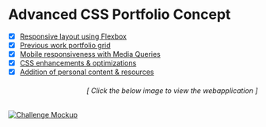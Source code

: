 # Advanced CSS Portfolio Concept

- [x] [Responsive layout using Flexbox](https://github.com/luc1dLife/Advanced_CSS_Portfolio/issues/1)
- [x] [Previous work portfolio grid](https://github.com/luc1dLife/Advanced_CSS_Portfolio/issues/2)
- [x] [Mobile responsiveness with Media Queries](https://github.com/luc1dLife/Advanced_CSS_Portfolio/issues/3)
- [x] [CSS enhancements & optimizations](https://github.com/luc1dLife/Advanced_CSS_Portfolio/issues/4) 
- [x] [Addition of personal content & resources](https://github.com/luc1dLife/Advanced_CSS_Portfolio/issues/5)
<h6><p align="right">[ Click the below image to view the webapplication ]</p></h6>
<a href="https://luc1dlife.github.io/Advanced_CSS_Portfolio/">
  <img src="https://raw.githubusercontent.com/luc1dLife/Advanced_CSS_Portfolio/master/assets/img/preview.png" alt="Challenge Mockup">
</a>
